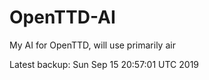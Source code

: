 # OpenTTD-AI
My AI for OpenTTD, will use primarily air

Latest backup: Sun Sep 15 20:57:01 UTC 2019
